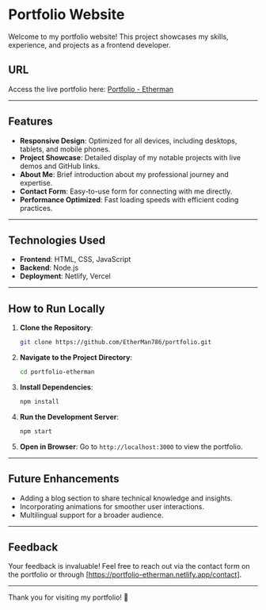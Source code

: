 # Portfolio Website

Welcome to my portfolio website! This project showcases my skills, experience, and projects as a frontend developer.

## URL
Access the live portfolio here: [Portfolio - Etherman](https://portfolio-etherman.netlify.app/)

---

## Features

- **Responsive Design**: Optimized for all devices, including desktops, tablets, and mobile phones.
- **Project Showcase**: Detailed display of my notable projects with live demos and GitHub links.
- **About Me**: Brief introduction about my professional journey and expertise.
- **Contact Form**: Easy-to-use form for connecting with me directly.
- **Performance Optimized**: Fast loading speeds with efficient coding practices.

---

## Technologies Used

- **Frontend**: HTML, CSS, JavaScript
- **Backend**: Node.js
- **Deployment**: Netlify, Vercel

---

## How to Run Locally

1. **Clone the Repository**:
    ```bash
    git clone https://github.com/EtherMan786/portfolio.git
    ```

2. **Navigate to the Project Directory**:
    ```bash
    cd portfolio-etherman
    ```

3. **Install Dependencies**:
    ```bash
    npm install
    ```

4. **Run the Development Server**:
    ```bash
    npm start
    ```

5. **Open in Browser**:
    Go to `http://localhost:3000` to view the portfolio.

---

## Future Enhancements

- Adding a blog section to share technical knowledge and insights.
- Incorporating animations for smoother user interactions.
- Multilingual support for a broader audience.

---

## Feedback

Your feedback is invaluable! Feel free to reach out via the contact form on the portfolio or through [https://portfolio-etherman.netlify.app/contact].

---

Thank you for visiting my portfolio! 🚀
